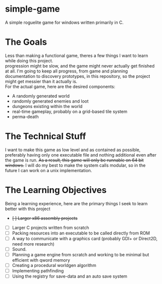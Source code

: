 # simple-game
A simple roguelite game for windows written primarily in C.

# The Goals
Less than making a functional game, theres a few things I want to learn while doing this project.  
progression might be slow, and the game might never actually get finished at all. I'm going to keep all progress, from game and planning documentation to discovery prototypes, in this repository, so the project might get messier than it actually is.  
For the actual game, here are the desired components:
- A randomly generated world
- randomly generated enemies and loot
- dungeons existing within the world
- real-time gameplay, probably on a grid-based tile system
- perma-death

# The Technical Stuff
I want to make this game as low level and as contained as possible, preferably having only one executable file and nothing additional even after the game is run. ~~As a result, this game will only be runnable on 64 bit windows.~~ I will do my best to make the system calls modular, so in the future I can work on a unix implementation.
# The Learning Objectives 
Being a learning experience, here are the primary things I seek to learn better with this project

- ~~[ ] Larger x86 assembly projects~~ 
- [ ] Larger C projects written from scratch
- [ ] Packing resources into an executable to be called directly from ROM
- [ ] A way to communicate with a graphics card (probably GDI+ or Direct2D, need more research)
- [ ] Sound.
- [ ] Planning a game engine from scratch and working to be minimal but efficient with qword memory
- [ ] Creating a procedural worldgen algorithm
- [ ] Implementing pathfinding 
- [ ] Using the registry for save-data and an auto save system 
